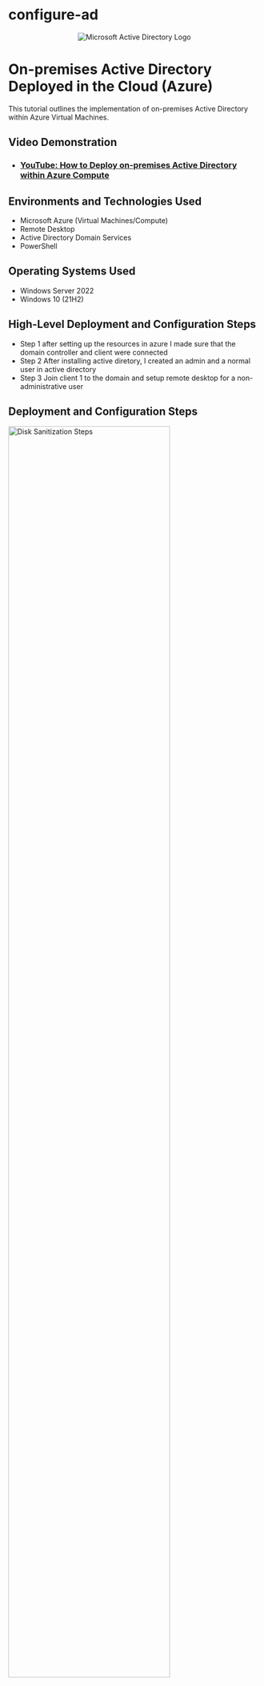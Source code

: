 # configure-ad
<p align="center">
<img src="https://i.imgur.com/pU5A58S.png" alt="Microsoft Active Directory Logo"/>
</p>

<h1>On-premises Active Directory Deployed in the Cloud (Azure)</h1>
This tutorial outlines the implementation of on-premises Active Directory within Azure Virtual Machines.<br />


<h2>Video Demonstration</h2>

- ### [YouTube: How to Deploy on-premises Active Directory within Azure Compute](https://www.youtube.com)

<h2>Environments and Technologies Used</h2>

- Microsoft Azure (Virtual Machines/Compute)
- Remote Desktop
- Active Directory Domain Services
- PowerShell

<h2>Operating Systems Used </h2>

- Windows Server 2022
- Windows 10 (21H2)

<h2>High-Level Deployment and Configuration Steps</h2>

- Step 1 after setting up the resources in azure I made sure that the domain controller and client were connected 
- Step 2 After installing active diretory, I created an admin and a normal user in active directory
- Step 3 Join client 1 to the domain and setup remote desktop for a non-administrative user  

<h2>Deployment and Configuration Steps</h2>

<p>
<img src="https://i.imgur.com/mvHetoP.png" height="80%" width="80%" alt="Disk Sanitization Steps"/>
</p>
<p>
The resources required for this lab was creating a domain controller VM and a client VM, set the domain controllers NIC private IP address to static and make sure both VMs are in the same Vnet. Once done with that I just made sure that there was connectivitity between them by using the ping command. At first it would time out but once i went into the firewalls setting and enabled two of the settings it started to ping.
</p>
<br />

<p>
<img src="https://i.imgur.com/UNJ9ua9.png" height="80%" width="80%" alt="Disk Sanitization Steps"/>
</p>
<p>
This is active directory where I created two accounts being the admin account and the user account
</p>
<br />

<p>
<img src="https://i.imgur.com/At8HJEi.png" height="80%" width="80%" alt="Disk Sanitization Steps"/>
</p>
<p> And this is where I joined the client 1 to the domain and setup the remote desktop for non-administrative user
</p>
<br />
